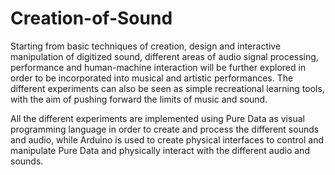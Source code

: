 # Creation-of-Sound

Starting from basic techniques of creation, design and interactive manipulation of digitized sound, 
different areas of audio signal processing, performance and human-machine interaction will be further explored in 
order to be incorporated into musical and artistic performances. 
The different experiments can also be seen as simple recreational learning tools, 
with the aim of pushing forward the limits of music and sound. 

All the different experiments are implemented using Pure Data as visual programming language in order to create 
and process the different sounds and audio, while Arduino is used to create physical interfaces to 
control and manipulate Pure Data and physically interact with the different audio and sounds. 
